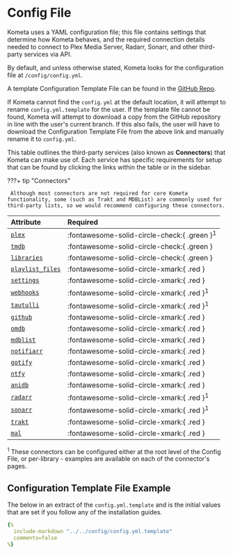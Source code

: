 # Config File

Kometa uses a YAML configuration file; this file contains settings that determine how Kometa behaves, and the required 
connection details needed to connect to Plex Media Server, Radarr, Sonarr, and other third-party services via API.

By default, and unless otherwise stated, Kometa looks for the configuration file at `/config/config.yml`.

A template Configuration Template File can be found in the  [GitHub Repo](https://github.com/Kometa-Team/Kometa/blob/master/config/config.yml.template).

If Kometa cannot find the `config.yml` at the default location, it will attempt to rename `config.yml.template` for the user. If the template file cannot be found, 
Kometa will attempt to download a copy from the GitHub repository in line with the user's current branch. 
If this also fails, the user will have to download the Configuration Template File from  the above link and manually rename it to `config.yml`.

This table outlines the third-party services (also known as **Connectors**) that Kometa can make use of. Each service has specific 
requirements for setup that can be found by clicking the links within the table or in the sidebar.

???+ tip "Connectors"

     Although most connectors are not required for core Kometa functionality, some (such as Trakt and MDBList) are commonly used for third-party lists, so we would recommend configuring these connectors.

| Attribute                                   | Required                                                                                   |
|:--------------------------------------------|:-------------------------------------------------------------------------------------------|
| [`plex`](plex.md)                           | :fontawesome-solid-circle-check:{ .green }<sup>1</sup> |
| [`tmdb`](tmdb.md)                           | :fontawesome-solid-circle-check:{ .green }                                                 |
| [`libraries`](libraries.md)                 | :fontawesome-solid-circle-check:{ .green }                                                 |
| [`playlist_files`](../notused/playlists.md) | :fontawesome-solid-circle-xmark:{ .red }                                                   |
| [`settings`](settings.md)                   | :fontawesome-solid-circle-xmark:{ .red }                                                   |
| [`webhooks`](webhooks.md)                   | :fontawesome-solid-circle-xmark:{ .red }<sup>1</sup>                                                   |
| [`tautulli`](tautulli.md)                   | :fontawesome-solid-circle-xmark:{ .red }<sup>1</sup>                                                   |
| [`github`](github.md)                       | :fontawesome-solid-circle-xmark:{ .red }                                                   |
| [`omdb`](omdb.md)                           | :fontawesome-solid-circle-xmark:{ .red }                                                   |
| [`mdblist`](mdblist.md)                     | :fontawesome-solid-circle-xmark:{ .red }                                                   |
| [`notifiarr`](notifiarr.md)                 | :fontawesome-solid-circle-xmark:{ .red }                                                   |
| [`gotify`](gotify.md)                       | :fontawesome-solid-circle-xmark:{ .red }                                                   |
| [`ntfy`](ntfy.md)                           | :fontawesome-solid-circle-xmark:{ .red }                                                   |
| [`anidb`](anidb.md)                         | :fontawesome-solid-circle-xmark:{ .red }                                                   |
| [`radarr`](radarr.md)                       | :fontawesome-solid-circle-xmark:{ .red }<sup>1</sup>                                                   |
| [`sonarr`](sonarr.md)                       | :fontawesome-solid-circle-xmark:{ .red }<sup>1</sup>                                                   |
| [`trakt`](trakt.md)                         | :fontawesome-solid-circle-xmark:{ .red }                                                   |
| [`mal`](myanimelist.md)                     | :fontawesome-solid-circle-xmark:{ .red }                                                   |

<sup>1</sup> These connectors can be configured either at the root level of the Config File, or per-library - examples are available on each of the connector's pages.
## Configuration Template File Example

The below in an extract of the `config.yml.template` and is the initial values that are set if you follow any of the installation guides.

```yaml title="config.yml.template"
{%    
  include-markdown "../../config/config.yml.template" 
  comments=false
%}
```
